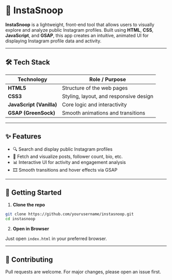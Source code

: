 # 📸 InstaSnoop

**InstaSnoop** is a lightweight, front-end tool that allows users to visually explore and analyze public Instagram profiles. Built using **HTML**, **CSS**, **JavaScript**, and **GSAP**, this app creates an intuitive, animated UI for displaying Instagram profile data and activity.

---

## 🛠 Tech Stack

| Technology                              | Role / Purpose                         |
| --------------------------------------- | -------------------------------------- |
| **HTML5**                               | Structure of the web pages             |
| **CSS3**                                | Styling, layout, and responsive design |
| **JavaScript (Vanilla)**                | Core logic and interactivity           |
| **GSAP (GreenSock)** | Smooth animations and transitions      |

---

## ✨ Features

* 🔍 Search and display public Instagram profiles
* 📸 Fetch and visualize posts, follower count, bio, etc.
* 📊 Interactive UI for activity and engagement analysis
* 🎞 Smooth transitions and hover effects via GSAP

---

## 🚀 Getting Started

1. **Clone the repo**

```bash
git clone https://github.com/yourusername/instasnoop.git
cd instasnoop
```

2. **Open in Browser**

Just open `index.html` in your preferred browser.

---

## 🤝 Contributing

Pull requests are welcome. For major changes, please open an issue first.
